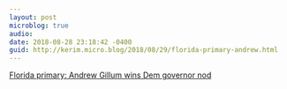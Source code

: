 ```yaml
---
layout: post
microblog: true
audio: 
date: 2018-08-28 23:18:42 -0400
guid: http://kerim.micro.blog/2018/08/29/florida-primary-andrew.html
---
```

[Florida primary: Andrew Gillum wins Dem governor nod](https://www.vox.com/policy-and-politics/2018/8/28/17793198/florida-primary-results-andrew-gillum-governor)
